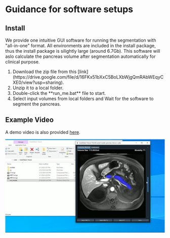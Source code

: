 # Guidance for software setups

## Install

We provide one intuitive GUI software for running the segmentation with "all-in-one" format. All environments are included in the install package, thus the install package is silightly large (around 6.7Gb). This software will aslo calculate the pancreas volume after segmentation automatically for clinical purpose.

<ol>
    <li> Download the zip file from this [link](https://drive.google.com/file/d/16FKx51bXxC5BoLXbWjgQmRAbWEqyCXE0/view?usp=sharing).
    <li> Unzip it to a local folder.
    <li> Double-click the **run_me.bat** file to start.
    <li> Select input volumes from local folders and Wait for the software to segment the pancreas.
</ol>


## Example Video

A demo video is also provided [here](https://drive.google.com/file/d/1eyaZOvwBl0mQ8uVL9cA6dV1V4R7_UO95/view?usp=sharing).


[![Example GUI](../assets/GUI.JPG)](https://drive.google.com/file/d/1eyaZOvwBl0mQ8uVL9cA6dV1V4R7_UO95/view?usp=sharing)
